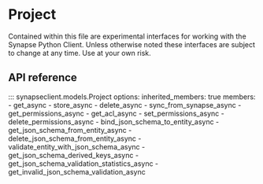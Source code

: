 # Project

Contained within this file are experimental interfaces for working with the Synapse Python
Client. Unless otherwise noted these interfaces are subject to change at any time. Use
at your own risk.

## API reference

::: synapseclient.models.Project
    options:
        inherited_members: true
        members:
        - get_async
        - store_async
        - delete_async
        - sync_from_synapse_async
        - get_permissions_async
        - get_acl_async
        - set_permissions_async
        - delete_permissions_async
        - bind_json_schema_to_entity_async
        - get_json_schema_from_entity_async
        - delete_json_schema_from_entity_async
        - validate_entity_with_json_schema_async
        - get_json_schema_derived_keys_async
        - get_json_schema_validation_statistics_async
        - get_invalid_json_schema_validation_async
